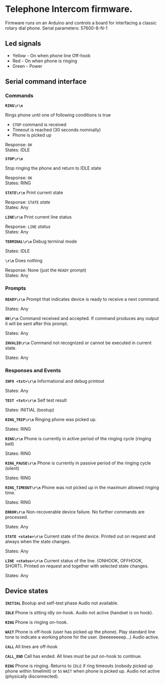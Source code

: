 # Telephone Intercom firmware.

Firmware runs on an Arduino and controls a board for interfacing a classic rotary
dial phone. Serial parameters: 57600-8-N-1

## Led signals

* Yellow - On when phone line Off-hook
* Red - On when phone is ringing
* Green - Power

## Serial command interface

### Commands

**`RING\r\n`**

Rings phone until one of following conditions is true
* `STOP` command is received
* Timeout is reached (30 seconds nominally)
* Phone is picked up

Response: `OK`
<br>States: IDLE

**`STOP\r\n`**

Stop ringing the phone and return to IDLE state

Response: `OK`
<br>States: RING

**`STATE\r\n`**
Print current state

Response: `STATE` _state_
<br>States: Any

**`LINE\r\n`**
Print current line status

Response: `LINE` _status_
<br>States: Any

**`TERMINAL\r\n`**
Debug terminal mode

States: IDLE

**`\r\n`**
Does nothing

Response: None (just the `READY` prompt)
<br>States: Any

### Prompts

**`READY\r\n`**
Prompt that indicates device is ready to receive a next command.

States: Any

**`OK\r\n`**
Command received and accepted. If command produces any output it will be sent after this prompt.

States: Any

**`INVALID\r\n`**
Command not recognized or cannot be executed in current state.

States: Any

### Responses and Events

**`INFO <txt>\r\n`**
Informational and debug printout

States: Any

**`TEST <txt>\r\n`**
Self test result

States: INITIAL (bootup)

**`RING_TRIP\r\n`**
Ringing phone was picked up.

States: RING

**`RING\r\n`**
Phone is currently in active period of the ringing cycle (ringing bell)

States: RING

**`RING_PAUSE\r\n`**
Phone is currently in passive period of the ringing cycle (silent)

States: RING

**`RING_TIMEOUT\r\n`**
Phone was not picked up in the maximum allowed ringing time.

States: RING

**`ERROR\r\n`**
Non-recoverable device failure. No further commands are processed.

States: Any

**`STATE <state>\r\n`**
Current state of the device. Printed out on request and always when the state changes.

States: Any

**`LINE <status>\r\n`**
Current status of the line. (ONHOOK, OFFHOOK, SHORT). Printed on request and together with selected state changes.

States: Any


## Device states

**`INITIAL`**
Bootup and self-test phase
Audio not available.

**`IDLE`**
Phone is sitting idly on-hook.
Audio not active (handset is on hook).

**`RING`**
Phone is ringing on-hook.

**`WAIT`**
Phone is off-hook (user has picked up the phone).
Play standard line tone to indicate a working phone for the user. (beeeeeeeep...)
Audio active.

**`CALL`**
All lines are off-hook

**`CALL_END`**
Call has ended. All lines must be put on-hook to continue.

**`RING`**
Phone is ringing. Returns to `IDLE` if ring timeouts (nobody picked up phone within timelimit) or to `WAIT` when phone is picked up.
Audio not active (physically disconnected).
